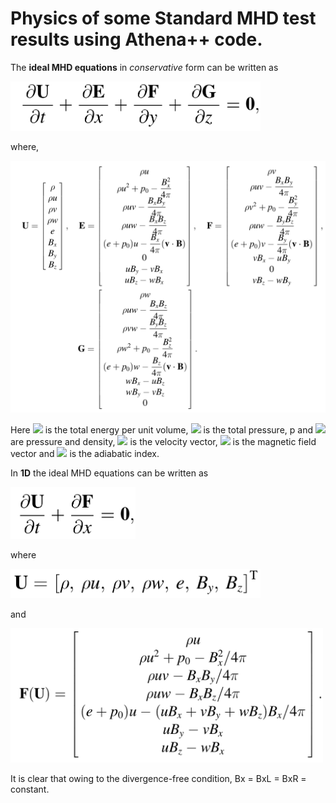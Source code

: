# Physics of some Standard MHD test results using Athena++ code.

The **ideal MHD equations** in *conservative* form can be written as

<img src="/images/mhd_conser.png" width="400">

where,

<img src="/images/conserv_var_mhd.png" width="800">

Here <img src="https://render.githubusercontent.com/render/math?math=e = p/(\gamma - 1) +%2B \rho (u^2 +%2B v^2 +%2B w^2) / 2 +%2B (Bx^2 +%2B By^2 +%2B Bz^2)/8\pi">
is the total energy per unit volume, <img src="https://render.githubusercontent.com/render/math?math=p0 = p + (Bx^2 + By^2 + Bz^2)/8\pi"> is the total pressure, p and <img src="https://render.githubusercontent.com/render/math?math=\rho"> are pressure and density, <img src="https://render.githubusercontent.com/render/math?math=\bm{v} = [u, v, w]T"> is the velocity vector, <img src="https://render.githubusercontent.com/render/math?math=\bm{B} = [Bx, By Bz]T"> is the magnetic field vector and <img src="https://render.githubusercontent.com/render/math?math=\gamma"> is the adiabatic index.


In **1D** the ideal MHD equations can be written as 

<img src="/images/mhd_1d.png" width="200">

where

<img src="/images/conserv_1d.png" width="400">

and

<img src="/images/flux_1d.png" width="500">

It is clear that owing to the divergence-free condition, Bx = BxL = BxR = constant.
